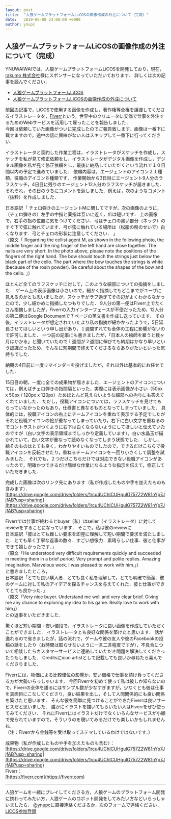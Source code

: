 ```yaml
---
layout: post
title:  "人狼ゲームプラットフォームLiCOSの画像作成の外注について（完成）"
date:   2019-06-08 23:00:00 +0900
author: ynupc
---
```


## 人狼ゲームプラットフォームLiCOSの画像作成の外注について（完成）

YNUWAIWAIでは，人狼ゲームプラットフォームLiCOSを開発しており，現在，[rakumo 株式会社](https://corporate.rakumo.com/)様にスポンサーになっていただいております．
詳しくは次の記事を読んでください．

- [人狼ゲームプラットフォームLiCOS](https://ynuwaiwai.github.io/post/LiCOS.html)
- [人狼ゲームプラットフォームLiCOSの画像作成の外注について](https://ynuwaiwai.github.io/post/LiCOS_icons.html)

[前回の記事](https://ynuwaiwai.github.io/post/LiCOS_icons.html)で，LiCOSで使用する画像を作成し，著作権等全権を譲渡してくださるイラストレータを，[Fiverr](https://www.fiverr.com/)という，世界中のクリエータに安価で仕事を外注するためのWebサービスを活用して雇ったことを報告しました．  
今回は依頼していた画像がついに完成したのでご報告致します．画像は一番下に載せますので，途中の話に興味がない人はスキップして一番下に行ってください．


イラストレータと契約した作業工程は，イラストレータがスケッチを作成し，スケッチを私が見て修正依頼をし，イラストレータがデジタル画像を作成し，デジタル画像を私が見て修正依頼をし，最後に納品していただくという流れで１０日間以内の予定で進めていました．
依頼内容は，エージェントのアイコン２１種類，役職のアイコン８種類です．
作業開始から3日目にエージェント9人分のラフスケッチ，4日目に残りのエージェント12人分のラフスケッチが届きました．
それぞれ，その日のうちにコメントを返しました．例えば，次のようなコメント（抜粋）を作成しました．

日本語訳「
チェロ弾きのエージェントMに関してですが，次の画像のように，（チェロ弾きの）左手の中指と薬指は互いに近く，爪は短いです．
上の画像で，右手の指の位置に気をつけてください．弓はチェロの黒い部分（ネック）のすぐ下で弦に触れています．弓が弦に触れている場所は（松脂の粉のせいで）白くなります．弓とチェロの形状に注意してください．
」  
（原文「
Regarding the cellist agent M, as shown in the following photo, the middle finger and the ring finger of the left hand are close together. The nails are very short.
In the photo above, please note the positions of the fingers of the right hand. The bow should touch the strings just below the black part of the cello. The part where the bow touches the strings is white (because of the rosin powder). Be careful about the shapes of the bow and the cello.
」）  

ほとんど全てのラフスケッチに対して，このような細部についての指摘をしました．
ゲーム上の表示画像は小さいので，細かく指摘してもどこまでがユーザに見えるのかとも思いましたが，スケッチがラフ過ぎてその辺がよくわからなかったので，少し細かめに指摘したつもりでした．
9人分の第一便はFiverr上でたくさん指摘しましたが，Fiverrの入力インターフェースが不便だったため，12人分の第二便はGoogle Documentで７ページの英文書を作成し送っています．
その後，イラストレータが想定されていたより私の指摘が細かかったようで，5日延長させてほしいという申し出があり，１週間ずれても全体の工程に影響がないので許可しました．
一つ前の記事にも書きましたが，「日本人の絵師を雇うと数ヶ月はかかる」と聞いていたので１週間が２週間に伸びても納期はかなり早いという認識だったため，そんなに短期間で終えてくださるならありがたいといった気持ちでした．

納期の4日前に一度リマインダーを投げましたが，それ以外は基本的にお任せでした．

15日目の朝，一度に全ての成果物が届きました．エージェントのアイコンについては，例えばチェロ弾きの指間隔といった，実際には表示画像が小さい（50px x 50px / 120px x 120px）ためほとんど見えないような細部への拘りにも答えてくれていました．
ただし，役職アイコンについては，ラフスケッチを見せてもらっていなかったのもあり，仕様書と異なるものとなってしまっていました．
具体的には，役職アイコンの右上にチームアイコンを重ねて表示する予定でしたがそれと役職アイコンの絵が重なってしまっていたり，右下に白い文字を重ねるのでコントラストがつくように右下は白くならないようにしてほしいと伝えていたのですが（白い文字の表示領域までしっかり定義しています），白い水晶玉が描かれていて，白い文字が重なって読めなくなってしまう状態でした．
しかし，絵そのものはとても良く，わかりやすいものでしたので，できるだけこちらで役職アイコンを反転させたり，重ねるチームアイコンを一回り小さくして調整を試みました．
それでも，２つだけこちらだけでは対応できない役職アイコンがあったので，明確かつできるだけ簡単な作業になるような指示を伝えて，修正していただきました．

完成した画像は次のリンク先にあります（私が作成したものや手を加えたものも含みます）．
[https://drive.google.com/drive/folders/1rcu4UChICUHgulG757Z2W81nYp7JjfAB?usp=sharing](https://drive.google.com/drive/folders/1rcu4UChICUHgulG757Z2W81nYp7JjfAB?usp=sharing)

Fiverrでは仕事が終わるとbuyer（私）はseller（イラストレータ）に対してreviewをすることになっています．
そこで，私は彼のreviewに  
日本語訳「彼はとても難しい要求を即座に理解して短い期間で要求を満たしました．とても早く丁寧な返事の数々．すごい想像力．素晴らしい仕事．彼と仕事ができて嬉しかったです．」  
（原文「He understood very difficult requirements quickly and succeeded in meeting them in a brief period. Very prompt and polite replies. Amazing imagination. Marvelous work. I was pleased to work with him.」）  
と書きましたところ，  
日本語訳「とても良い購入者．とても良く私を理解して，とても明確で簡潔．彼のゲームに対して私のアイデアを探るチャンスを与えてくれた．彼と仕事ができてとても良かった．」  
（原文「Very nice buyer. Understand me well and very clear brief. Giving me any chance to exploring my idea to his game. Really love to work with him」）  
との返事をいただきました．

驚くほど短い期間・安い値段で，イラストレータに良い画像を作成していただくことができました．
イラストレータとも良好な関係を築けたと思います．
話が逸れるので省きましたが，話の流れで，ゲームや彼の友人や彼のFacebookの投稿の話をしたり（お時間は取らせないように一言二言程度ですが），不具合について相談したらカスタマーサービスに連絡していただき問題を解決してくださったりもしました．
Creditsにicon artistとして記載しても良いか尋ねたら喜んでくださりました．

Fiverrには，物価による比較優位の影響か，安い価格で仕事を請け負ってくださる方が大勢いらっしゃいます．
今回Fiverrを初めて使って私は彼しか知らないので，Fiverrの全体を語るにはサンプル数が少なすぎますが，少なくとも彼は仕事を真面目にこなしてくださり，良い結果を出し，そして人間関係的にも良い関係を築けたと思います．
そんな彼を簡単に見つけることができたFiverrは良いサービスだと思いました．
誰かにイラストを描いてもらいたい人はFiverrをぜひ使ってみてください．
それにFiverrにはイラストだけでなくいろんなサービスが小額で売られていますので，そういうのを覗いてみるだけでも楽しいかもしれませんね．  
（注：Fiverrから金銭等を受け取ってステマしているわけではないです．）

成果物（私が作成したものや手を加えたものも含む）：  
[https://drive.google.com/drive/folders/1rcu4UChICUHgulG757Z2W81nYp7JjfAB?usp=sharing](https://drive.google.com/drive/folders/1rcu4UChICUHgulG757Z2W81nYp7JjfAB?usp=sharing)  
Fiverr：  
[https://fiverr.com](https://fiverr.com)  

---

人狼ゲームを一緒にプレイしてくださる方，人狼ゲームのプラットフォーム開発に携わってみたい方，人狼ゲームのロボット開発をしてみたい方などいらっしゃいましたら，
[@ynupc](https://twitter.com/ynupc)に直接連絡くださるか，次のフォームで連絡ください．  
[LiCOS参加登録](https://ws.formzu.net/dist/S61026841)
